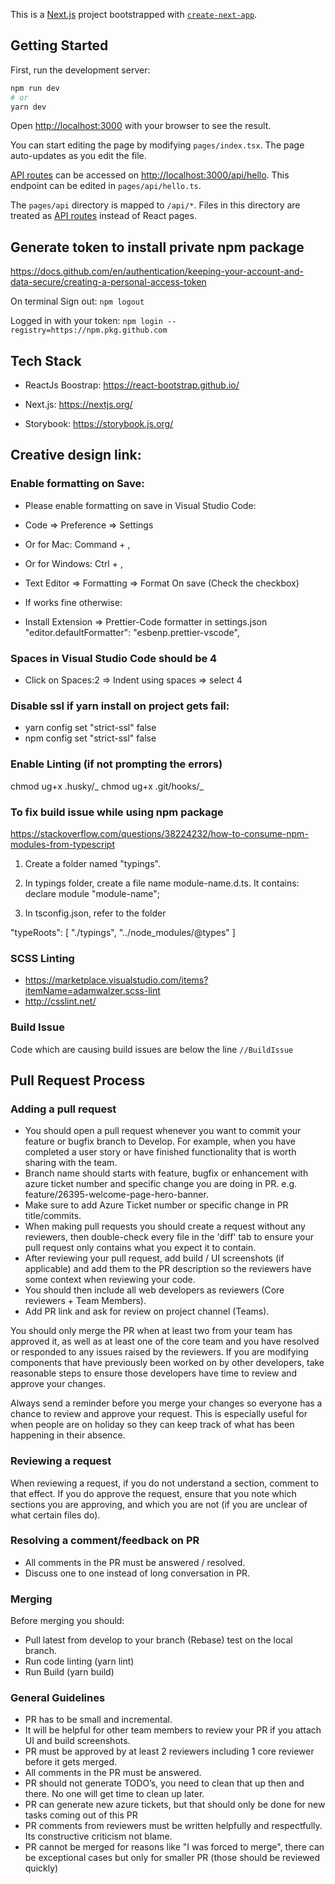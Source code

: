 This is a [Next.js](https://nextjs.org/) project bootstrapped with [`create-next-app`](https://github.com/vercel/next.js/tree/canary/packages/create-next-app).

## Getting Started

First, run the development server:

```bash
npm run dev
# or
yarn dev
```

Open [http://localhost:3000](http://localhost:3000) with your browser to see the result.

You can start editing the page by modifying `pages/index.tsx`. The page auto-updates as you edit the file.

[API routes](https://nextjs.org/docs/api-routes/introduction) can be accessed on [http://localhost:3000/api/hello](http://localhost:3000/api/hello). This endpoint can be edited in `pages/api/hello.ts`.

The `pages/api` directory is mapped to `/api/*`. Files in this directory are treated as [API routes](https://nextjs.org/docs/api-routes/introduction) instead of React pages.

## Generate token to install private npm package

https://docs.github.com/en/authentication/keeping-your-account-and-data-secure/creating-a-personal-access-token

On terminal Sign out:
`npm logout`

Logged in with your token:
`npm login --registry=https://npm.pkg.github.com`

## Tech Stack

- ReactJs Boostrap: https://react-bootstrap.github.io/

- Next.js: https://nextjs.org/

- Storybook: https://storybook.js.org/

## Creative design link:

### Enable formatting on Save:

- Please enable formatting on save in Visual Studio Code:
- Code => Preference => Settings
- Or for Mac: Command + ,
- Or for Windows: Ctrl + ,

- Text Editor => Formatting => Format On save (Check the checkbox)
- If works fine otherwise:

- Install Extension => Prettier-Code formatter in settings.json
  "editor.defaultFormatter": "esbenp.prettier-vscode",

### Spaces in Visual Studio Code should be 4

- Click on Spaces:2 => Indent using spaces => select 4

### Disable ssl if yarn install on project gets fail:

- yarn config set "strict-ssl" false
- npm config set "strict-ssl" false

### Enable Linting (if not prompting the errors)

chmod ug+x .husky/_
chmod ug+x .git/hooks/_

### To fix build issue while using npm package

https://stackoverflow.com/questions/38224232/how-to-consume-npm-modules-from-typescript

1. Create a folder named "typings".
2. In typings folder, create a file name module-name.d.ts. It contains: declare module "module-name";

3. In tsconfig.json, refer to the folder

"typeRoots": [
"./typings",
"../node_modules/@types"
]

### SCSS Linting

- https://marketplace.visualstudio.com/items?itemName=adamwalzer.scss-lint
- http://csslint.net/

### Build Issue

Code which are causing build issues are below the line
`//BuildIssue`

## Pull Request Process

### Adding a pull request

- You should open a pull request whenever you want to commit your feature or bugfix branch to Develop. For example, when you have completed a user story or have finished functionality that is worth sharing with the team.
- Branch name should starts with feature, bugfix or enhancement with azure ticket number and specific change you are doing in PR. e.g. feature/26395-welcome-page-hero-banner.
- Make sure to add Azure Ticket number or specific change in PR title/commits.
- When making pull requests you should create a request without any reviewers, then double-check every file in the 'diff' tab to ensure your pull request only contains what you expect it to contain.
- After reviewing your pull request, add build / UI screenshots (if applicable) and add them to the PR description so the reviewers have some context when reviewing your code.
- You should then include all web developers as reviewers (Core reviewers + Team Members).
- Add PR link and ask for review on project channel (Teams).

You should only merge the PR when at least two from your team has approved it, as well as at least one of the core team and you have resolved or responded to any issues raised by the reviewers. If you are modifying components that have previously been worked on by other developers, take reasonable steps to ensure those developers have time to review and approve your changes.

Always send a reminder before you merge your changes so everyone has a chance to review and approve your request. This is especially useful for when people are on holiday so they can keep track of what has been happening in their absence.

### Reviewing a request

When reviewing a request, if you do not understand a section, comment to that effect. If you do approve the request, ensure that you note which sections you are approving, and which you are not (if you are unclear of what certain files do).

### Resolving a comment/feedback on PR

- All comments in the PR must be answered / resolved.
- Discuss one to one instead of long conversation in PR.

### Merging

Before merging you should:

- Pull latest from develop to your branch (Rebase) test on the local branch.
- Run code linting (yarn lint)
- Run Build (yarn build)

### General Guidelines

- PR has to be small and incremental.
- It will be helpful for other team members to review your PR if you attach UI and build screenshots.
- PR must be approved by at least 2 reviewers including 1 core reviewer before it gets merged.
- All comments in the PR must be answered.
- PR should not generate TODO’s, you need to clean that up then and there. No one will get time to clean up later.
- PR can generate new azure tickets, but that should only be done for new tasks coming out of this PR
- PR comments from reviewers must be written helpfully and respectfully. Its constructive criticism not blame.
- PR cannot be merged for reasons like "I was forced to merge", there can be exceptional cases but only for smaller PR (those should be reviewed quickly)
